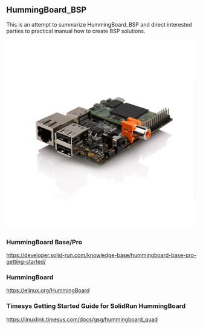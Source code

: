 ## HummingBoard_BSP

This is an attempt to summarize HummingBoard_BSP and direct interested
parties to practical manual how to create BSP solutions.

![](s-l500.jpg)

### HummingBoard Base/Pro
https://developer.solid-run.com/knowledge-base/hummingboard-base-pro-getting-started/

### HummingBoard
https://elinux.org/HummingBoard

### Timesys Getting Started Guide for SolidRun HummingBoard
https://linuxlink.timesys.com/docs/gsg/hummingboard_quad
